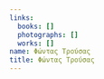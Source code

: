 ```yaml
---
links:
  books: []
  photographs: []
  works: []
name: Φώντας Τρούσας
title: Φώντας Τρούσας
---
```



